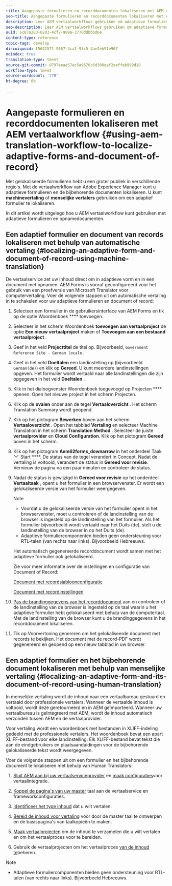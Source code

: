 ```yaml
---
title: Aangepaste formulieren en recorddocumenten lokaliseren met AEM vertaalworkflow
seo-title: Aangepaste formulieren en recorddocumenten lokaliseren met AEM vertaalworkflow
description: Leer AEM vertaalworkflows gebruiken om adaptieve formulieren en recorddocumenten te lokaliseren.
seo-description: Leer AEM vertaalworkflows gebruiken om adaptieve formulieren en recorddocumenten te lokaliseren.
uuid: 6c87a283-0203-4cf7-989a-3770ddbbbd6e
content-type: reference
topic-tags: develop
discoiquuid: f5642571-9657-4ca1-93c5-4ae2eb91e967
noindex: true
translation-type: tm+mt
source-git-commit: 0797eeae57ac5a9676c6d308eaf2aaffab999d18
workflow-type: tm+mt
source-wordcount: '779'
ht-degree: 0%

---
```



# Aangepaste formulieren en recorddocumenten lokaliseren met AEM vertaalworkflow {#using-aem-translation-workflow-to-localize-adaptive-forms-and-document-of-record}

Met gelokaliseerde formulieren hebt u een groter publiek in verschillende regio&#39;s. Met de vertaalworkflow van Adobe Experience Manager kunt u adaptieve formulieren en de bijbehorende documenten lokaliseren. U kunt **machinevertaling** of **menselijke vertalers** gebruiken om een adaptief formulier te lokaliseren.

In dit artikel wordt uitgelegd hoe u AEM vertaalworkflow kunt gebruiken met adaptieve formulieren en opnamedocumenten.

## Een adaptief formulier en document van records lokaliseren met behulp van automatische vertaling {#localizing-an-adaptive-form-and-document-of-record-using-machine-translation}

De vertaalservice zet uw inhoud direct om in adaptieve vorm en in een document met opnamen. AEM Forms is vooraf geconfigureerd voor het gebruik van een proefversie van Microsoft Translator voor computervertaling. Voer de volgende stappen uit om automatische vertaling in te schakelen voor uw adaptieve formulieren en document of record:

1. Selecteer een formulier in de gebruikersinterface van AEM Forms en tik op de optie Woordenboek **** toevoegen.
1. Selecteer in het scherm Woordenboek **toevoegen aan vertaalproject** de optie **Een nieuw vertaalproject** maken of **Toevoegen aan een bestaand vertaalproject** .
1. Geef in het veld **Projecttitel** de titel op. Bijvoorbeeld, `Government Reference Site - German locale.`
1. Geef in het veld **Doeltalen** een landinstelling op (bijvoorbeeld `German(de)`) en klik op **Gereed**. U kunt meerdere landinstellingen opgeven. Het formulier wordt vertaald naar alle landinstellingen die zijn opgegeven in het veld **Doeltalen** .
1. Klik in het dialoogvenster Woordenboek toegevoegd op Projecten **** openen. Open het nieuwe project in het scherm Projecten.
1. Klik op de **ovalen** onder aan de tegel **Vertaaloverzicht** . Het scherm Translation Summary wordt geopend.
1. Klik op het pictogram **Bewerken** boven aan het scherm **Vertaaloverzicht** . Open het tabblad **Vertaling** en selecteer Machine Translation in het scherm **Translation Method** . Selecteer de juiste **vertaalprovider** en **Cloud Configuration**. Klik op het pictogram **Gereed** boven in het scherm.
1. Klik op het pictogram **Aem62forms_downarrow** in het onderdeel Taak ![omzetten en klik op](assets/aem62forms_downarrow.png) Start ****. De status van de tegel verandert in Concept. Nadat de vertaling is voltooid, verandert de status in **Gereed voor revisie**. Vernieuw de pagina na een paar minuten en controleer de status.
1. Nadat de status is gewijzigd in **Gereed voor revisie** op het onderdeel **Vertaaltaak** , opent u het formulier in een browservenster. Er wordt een gelokaliseerde versie van het formulier weergegeven.

   >[!NOTE]
   >
   >* Voordat u de gelokaliseerde versie van het formulier opent in het browservenster, moet u controleren of de landinstelling van de browser is ingesteld op de landinstelling van het formulier. Als het formulier bijvoorbeeld wordt vertaald naar het Duits (de), stelt u de landinstelling van de browser in op het Duits (de).
   >* Adaptieve formuliercomponenten bieden geen ondersteuning voor RTL-talen (van rechts naar links). Bijvoorbeeld Hebreeuws.


   Het automatisch gegenereerde recorddocument wordt samen met het adaptieve formulier ook gelokaliseerd.

   Zie voor meer informatie over de instellingen en configuratie van Document of Record:

   [Document met recordsjabloonconfiguratie](/help/forms/using/generate-document-of-record-for-non-xfa-based-adaptive-forms.md#p-document-of-record-template-configuration-p)

   [Document met recordinstellingen](/help/forms/using/generate-document-of-record-for-non-xfa-based-adaptive-forms.md#p-document-of-record-settings-p)

1. [Pas de brandinggegevens van het recorddocument](/help/forms/using/generate-document-of-record-for-non-xfa-based-adaptive-forms.md) aan en controleer of de landinstelling van de browser is ingesteld op de taal waarin u het adaptieve formulier hebt gelokaliseerd met behulp van de computertaal. Met de landinstelling van de browser kunt u de brandinggegevens in het recorddocument lokaliseren.
1. Tik op Voorvertoning genereren om het gelokaliseerde document met records te bekijken. Het document met de record-PDF wordt gegenereerd en geopend op een nieuw tabblad in uw browser.

## Een adaptief formulier en het bijbehorende document lokaliseren met behulp van menselijke vertaling {#localizing-an-adaptive-form-and-its-document-of-record-using-human-translation}

In menselijke vertaling wordt de inhoud naar een vertaalbureau gestuurd en vertaald door professionele vertalers. Wanneer de vertaalde inhoud is voltooid, wordt deze geretourneerd en in AEM geïmporteerd. Wanneer uw vertaalbureau is geïntegreerd met AEM, wordt de inhoud automatisch verzonden tussen AEM en de vertaalprovider.

Voor vertaling wordt een woordenboek met bestanden in XLIFF-indeling gedeeld met de professionele vertalers. Het woordenboek bevat een apart XLIFF-bestand voor elke landinstelling. Elk XLIFF-bestand bevat tekst die aan de eindgebruikers en plaatsaanduidingen voor de bijbehorende gelokaliseerde tekst wordt weergegeven.

Voer de volgende stappen uit om een formulier en het bijbehorende document te lokaliseren met behulp van Human Translators:

1. [Sluit AEM aan bij uw vertaalserviceprovider](/help/sites-administering/tc-tic.md) en [maak configuraties](/help/sites-administering/tc-tic.md)voor vertaalintegratie.

1. [Koppel de pagina&#39;s van uw master](/help/sites-administering/tc-tic.md) taal aan de vertaalservice en frameworkconfiguraties.

1. [Identificeer het type inhoud](/help/sites-administering/tc-rules.md) dat u wilt vertalen.

1. [Bereid de inhoud voor vertaling](/help/sites-administering/tc-prep.md) voor door de master taal te ontwerpen en de basispagina&#39;s van taalkopieën te maken.

1. [Maak vertaalprojecten](/help/sites-administering/tc-manage.md) om de inhoud te verzamelen die u wilt vertalen en om het vertaalproces voor te bereiden.

1. Gebruik de vertaalprojecten om het vertaalproces [van de inhoud te](/help/sites-administering/tc-manage.md)beheren.

>[!NOTE]
>
>* Adaptieve formuliercomponenten bieden geen ondersteuning voor RTL-talen (van rechts naar links). Bijvoorbeeld Hebreeuws.

>



